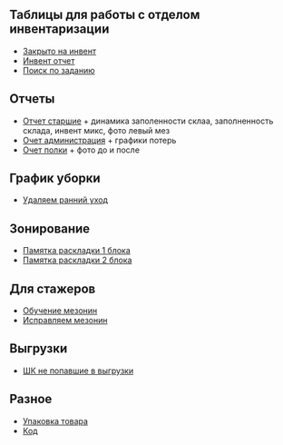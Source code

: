 ## Таблицы для работы с отделом инвентаризации
- [Закрыто на инвент](https://docs.google.com/spreadsheets/d/1-MCwlqfsledYETKTjWRC4gVjaUUOKRolZGXU_DtfaaA/edit)
- [Инвент отчет](https://docs.google.com/spreadsheets/d/1EXTWV-mh89ySD2lRljQV0gT7STugjFuK5k2mCz3RzyY/edit)
- [Поиск по заданию](https://docs.google.com/spreadsheets/d/1g-reefO5sTadXAE_DlRAcD_hlKh-PWyfl16OOnVEiK4/edit#gid=0)

## Отчеты
- [Отчет старшие](https://docs.google.com/document/d/1mBRdYw7KQyFh0L5HehqecRuVi-Wap04Z8bTsadTd92Y/edit) + динамика заполенности склаа, заполненность склада, инвент микс, фото левый мез
- [Очет администрация](https://docs.google.com/document/d/1LHcw8ryt6pC5qGCN0RbisBASHv81qEg12gNYJ5gu8jI/edit) + графики потерь
- [Очет полки](https://docs.google.com/document/d/1aMBoQssfSWs8QBCaVq_3A0ll4FuPj0EqqJGToL999z0/edit) + фото до и после
 
## График уборки
- [Удаляем ранний уход](https://docs.google.com/spreadsheets/d/1BacGweOpjMPgeEOvlczdUVXi63ZjGVhsYy2cEQeaK-w/edit#gid=0)

## Зонирование
- [Памятка раскладки 1 блока](https://docs.google.com/document/d/18rU62YP4PJ4hISemsgdX4A6xbZlRuD4rtUQvT_ss0Ok/edit)
- [Памятка раскладки 2 блока](https://docs.google.com/document/d/1xT8gSMOHf93bIKdiStGbjoNKmsILAuCb/edit?rtpof=true)

## Для стажеров
- [Обучение мезонин](https://docs.google.com/document/d/1y5J4aiS9U8LVfOffGxKFbLRyXH9gxdp_/edit)
- [Исправляем мезонин](https://docs.google.com/spreadsheets/d/1iqlrTfTFEN5ogbGRSuoY77swHT_t11oyNnzKIxWyQ-M/edit#gid=1701620620)

## Выгрузки 
- [ШК не попавшие в выгрузки](https://docs.google.com/spreadsheets/d/1o1X93CyFL4ccavMGjRgPvn3-BbIsHbJo2qNQs9lJr88/edit#gid=0)

## Разное 
- [Упаковка товара](https://drive.google.com/drive/folders/1HX5-y7Y0AMWethH79v6TbkfwmnWTcgpk)
- [Код](https://drive.google.com/drive/u/1/folders/1HSGfhRPkVzNsYOZbYtgiyIeLn0WkhHuQ)

